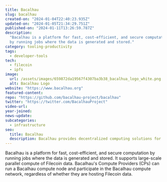```yaml
---
title: Bacalhau
slug: bacalhau
created-on: "2024-01-04T22:40:23.935Z"
updated-on: "2024-01-05T21:34:29.751Z"
published-on: "2024-01-11T13:26:59.787Z"
description:
  "Bacalhau is a platform for fast, cost-efficient, and secure computation
  by running jobs where the data is generated and stored."
category: tooling-productivity
tags:
  - developer-tools
tech:
  - filecoin
  - ipfs
image:
  url: /assets/images/659872da19567f4307ba3b38_bacalhua_logo_white.png
  alt: Bacalhau Logo
website: "https://www.bacalhau.org"
featured-content:
repo: "https://github.com/bacalhau-project/bacalhau"
twitter: "https://twitter.com/BacalhauProject"
video-url:
year-joined:
news-update:
subcategories:
  - infrastructure
seo:
  title: Bacalhau
  description: Bacalhau provides decentralized computing solutions for data processing.
---
```


Bacalhau is a platform for fast, cost-efficient, and secure computation by running jobs where the data is generated and stored. It supports large-scale parallel compute of Filecoin data. Bacalhau's Compute Providers (CPs) can run a Bacalhau compute node and participate in the Bacalhau compute network, regardless of whether they are hosting Filecoin data.
